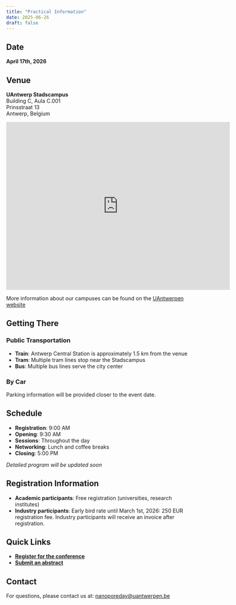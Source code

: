 ```yaml
---
title: "Practical Information"
date: 2025-06-26
draft: false
---
```


## Date

**April 17th, 2026**

## Venue

**UAntwerp Stadscampus**  
Building C, Aula C.001  
Prinsstraat 13  
Antwerp, Belgium

<iframe src="https://www.google.com/maps/embed?pb=!1m18!1m12!1m3!1d1249.3811565018702!2d4.407795898394782!3d51.22345409999999!2m3!1f0!2f0!3f0!3m2!1i1024!2i768!4f13.1!3m3!1m2!1s0x47c3f656132ef8fd%3A0xff7fe6d733d9125d!2sPrinsstraat%2013%2C%202000%20Antwerpen!5e0!3m2!1snl!2sbe!4v1753981454403!5m2!1snl!2sbe" width="600" height="450" style="border:0;" allowfullscreen="" loading="lazy" referrerpolicy="no-referrer-when-downgrade"></iframe>

More information about our campuses can be found on the [UAntwerpen website](https://www.uantwerpen.be/en/about-uantwerp/campuses/stadscampus/)

## Getting There

### Public Transportation

- **Train**: Antwerp Central Station is approximately 1.5 km from the venue
- **Tram**: Multiple tram lines stop near the Stadscampus
- **Bus**: Multiple bus lines serve the city center

### By Car

Parking information will be provided closer to the event date.

## Schedule

- **Registration**: 9:00 AM
- **Opening**: 9:30 AM  
- **Sessions**: Throughout the day
- **Networking**: Lunch and coffee breaks
- **Closing**: 5:00 PM

*Detailed program will be updated soon*

## Registration Information

- **Academic participants**: Free registration (universities, research institutes)
- **Industry participants**: Early bird rate until March 1st, 2026: 250 EUR registration fee. Industry participants will receive an invoice after registration.

## Quick Links

- **[Register for the conference](/registration/)**
- **[Submit an abstract](/abstracts/)**

## Contact

For questions, please contact us at: [nanoporeday@uantwerpen.be](mailto:nanoporeday@uantwerpen.be)

